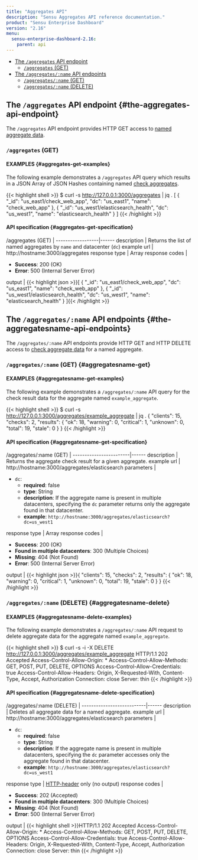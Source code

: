 ```yaml
---
title: "Aggregates API"
description: "Sensu Aggregates API reference documentation."
product: "Sensu Enterprise Dashboard"
version: "2.16"
menu:
  sensu-enterprise-dashboard-2.16:
    parent: api
---
```


- [The `/aggregates` API endpoint](#the-aggregates-api-endpoint)
  - [`/aggregates` (GET)](#aggregates-get)
- [The `/aggregates/:name` API endpoints](#the-aggregatesname-api-endpoints)
  - [`/aggregates/:name` (GET)](#aggregatesname-get)
  - [`/aggregates/:name` (DELETE)](#aggregatesname-delete)

## The `/aggregates` API endpoint {#the-aggregates-api-endpoint}

The `/aggregates` API endpoint provides HTTP GET access to [named aggregate
data][1].

### `/aggregates` (GET)

#### EXAMPLES {#aggregates-get-examples}

The following example demonstrates a `/aggregates` API query which results in a
JSON Array of JSON Hashes containing named [check aggregates][1].

{{< highlight shell >}}
$ curl -s http://127.0.0.1:3000/aggregates | jq .
[
  {
    "_id": "us_east1/check_web_app",
    "dc": "us_east1",
    "name": "check_web_app"
  },
  {
    "_id": "us_west1/elasticsearch_health",
    "dc": "us_west1",
    "name": "elasticsearch_health"
  }
]
{{< /highlight >}}

#### API specification {#aggregates-get-specification}

/aggregates (GET) | 
------------------|------
description       | Returns the list of named aggregates by `name` and datacenter (`dc`)
example url       | http://hostname:3000/aggregates
response type     | Array
response codes    | <ul><li>**Success**: 200 (OK)</li><li>**Error**: 500 (Internal Server Error)</li></ul>
output            | {{< highlight json >}}[
  {
    "_id": "us_east1/check_web_app",
    "dc": "us_east1",
    "name": "check_web_app"
  },
  {
    "_id": "us_west1/elasticsearch_health",
    "dc": "us_west1",
    "name": "elasticsearch_health"
  }
]{{< /highlight >}}

## The `/aggregates/:name` API endpoints {#the-aggregatesname-api-endpoints}

The `/aggregates/:name` API endpoints provide HTTP GET and HTTP DELETE access
to [check aggregate data][1] for a named aggregate.

### `/aggregates/:name` (GET) {#aggregatesname-get}

#### EXAMPLES {#aggregatesname-get-examples}

The following example demonstrates a `/aggregates/:name` API query for the
check result data for the aggregate named `example_aggregate`.

{{< highlight shell >}}
$ curl -s http://127.0.0.1:3000/aggregates/example_aggregate | jq .
{
  "clients": 15,
  "checks": 2,
  "results": {
    "ok": 18,
    "warning": 0,
    "critical": 1,
    "unknown": 0,
    "total": 19,
    "stale": 0
  }
}
{{< /highlight >}}

#### API specification {#aggregatesname-get-specification}

/aggregates/:name (GET) | 
------------------------|------
description             | Returns the aggregate check result for a given aggregate.
example url             | http://hostname:3000/aggregates/elasticsearch
parameters              | <ul><li>`dc`:<ul><li>**required**: false</li><li>**type**: String</li><li>**description**: If the aggregate name is present in multiple datacenters, specifying the `dc` parameter returns only the aggregate found in that datacenter.</li><li>**example**: `http://hostname:3000/aggregates/elasticsearch?dc=us_west1`</li></ul></li></ul>
response type           | Array
response codes          | <ul><li>**Success**: 200 (OK)</li><li>**Found in multiple datacenters**: 300 (Multiple Choices)</li><li>**Missing**: 404 (Not Found)</li><li>**Error**: 500 (Internal Server Error)</li></ul>
output                  | {{< highlight json >}}{
  "clients": 15,
  "checks": 2,
  "results": {
    "ok": 18,
    "warning": 0,
    "critical": 1,
    "unknown": 0,
    "total": 19,
    "stale": 0
  }
}
{{< /highlight >}}

### `/aggregates/:name` (DELETE) {#aggregatesname-delete}

#### EXAMPLES {#aggregatesname-delete-examples}

The following example demonstrates a `/aggregates/:name` API request to delete
aggregate data for the aggregate named `example_aggregate`.

{{< highlight shell >}}
$ curl -s -i -X DELETE http://127.0.0.1:3000/aggregates/example_aggregate
HTTP/1.1 202 Accepted
Access-Control-Allow-Origin: *
Access-Control-Allow-Methods: GET, POST, PUT, DELETE, OPTIONS
Access-Control-Allow-Credentials: true
Access-Control-Allow-Headers: Origin, X-Requested-With, Content-Type, Accept, Authorization
Connection: close
Server: thin
{{< /highlight >}}

#### API specification {#aggregatesname-delete-specification}

/aggregates/:name (DELETE) | 
---------------------------|------
description                | Deletes all aggregate data for a named aggregate.
example url                | http://hostname:3000/aggregates/elasticsearch
parameters              | <ul><li>`dc`:<ul><li>**required**: false</li><li>**type**: String</li><li>**description**: If the aggregate name is present in multiple datacenters, specifying the `dc` parameter accesses only the aggregate found in that datacenter.</li><li>**example**: `http://hostname:3000/aggregates/elasticsearch?dc=us_west1`</li></ul></li></ul>
response type              | [HTTP-header][3] only (no output)
response codes             | <ul><li>**Success**: 202 (Accepted)</li><li>**Found in multiple datacenters**: 300 (Multiple Choices)</li><li>**Missing**: 404 (Not Found)</li><li>**Error**: 500 (Internal Server Error)</li></ul>
output                     | {{< highlight shell >}}HTTP/1.1 202 Accepted
Access-Control-Allow-Origin: *
Access-Control-Allow-Methods: GET, POST, PUT, DELETE, OPTIONS
Access-Control-Allow-Credentials: true
Access-Control-Allow-Headers: Origin, X-Requested-With, Content-Type, Accept, Authorization
Connection: close
Server: thin
{{< /highlight >}}

[1]:  /sensu-core/latest/reference/aggregates
[3]:  https://www.w3.org/Protocols/rfc2616/rfc2616-sec14.html

